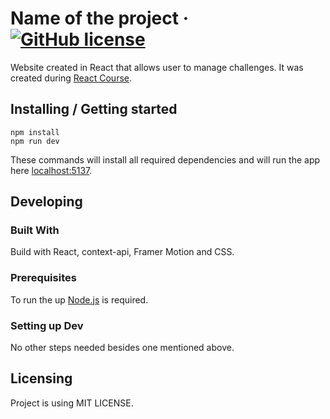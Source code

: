 # Name of the project &middot; [![GitHub license](https://img.shields.io/badge/license-MIT-blue.svg?style=flat-square)](https://github.com/Wawrzynn/challenges-website-react/blob/main/LICENSE)

Website created in React that allows user to manage challenges. It was created during [React Course](https://www.udemy.com/course/react-the-complete-guide-incl-redux/).

## Installing / Getting started
```shell
npm install
npm run dev
```

These commands will install all required dependencies and will run the app here [localhost:5137](http://localhost:5173/).

## Developing

### Built With
Build with React, context-api, Framer Motion and CSS.

### Prerequisites
To run the up [Node.js](https://nodejs.org/en) is required.


### Setting up Dev
No other steps needed besides one mentioned above.

## Licensing

Project is using MIT LICENSE.
